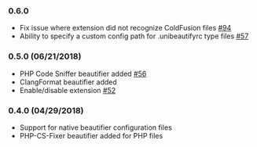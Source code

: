 ### 0.6.0

* Fix issue where extension did not recognize ColdFusion files [#94](https://github.com/Unibeautify/vscode/issues/94)
* Ability to specify a custom config path for .unibeautifyrc type files [#57](https://github.com/Unibeautify/vscode/pull/57)

### 0.5.0 (06/21/2018)

* PHP Code Sniffer beautifier added [#56](https://github.com/Unibeautify/vscode/pull/56)
* ClangFormat beautifier added
* Enable/disable extension [#52](https://github.com/Unibeautify/vscode/pull/52)

### 0.4.0 (04/29/2018)

* Support for native beautifier configuration files
* PHP-CS-Fixer beautifier added for PHP files
